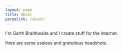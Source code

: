 ```yaml
---
layout: page
title: About
permalink: /about/
---
```


I'm Garth Braithwaite and I create stuff for the internet.

Here are some useless and gratuitous headshots.

<div class="image"><img src="https://farm9.staticflickr.com/8665/16016347612_30ec3ca7e8_o_d.jpg" alt=""/><img src="https://farm8.staticflickr.com/7504/15829781790_352f0bf6e3_o_d.jpg" alt=""/><img src="https://farm8.staticflickr.com/7543/15829781310_cc1afc6fa2_o_d.jpg" alt=""/></div>
